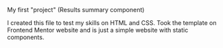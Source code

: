 My first "project" (Results summary component)

I created this file to test my skills on HTML and CSS.
Took the template on Frontend Mentor website and is just a simple website with static components.
